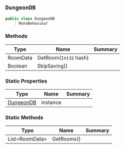 ## `DungeonDB`

```csharp
public class DungeonDB
    : MonoBehaviour

```

### Methods

| Type | Name | Summary | 
| --- | --- | --- | 
| RoomData | GetRoom(`Int32` hash) |  | 
| Boolean | SkipSaving() |  | 


### Static Properties

| Type | Name | Summary | 
| --- | --- | --- | 
| [DungeonDB](./DungeonDB.md) | instance |  | 


### Static Methods

| Type | Name | Summary | 
| --- | --- | --- | 
| List&lt;RoomData&gt; | GetRooms() |  | 


